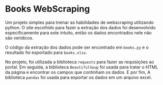# Books WebScraping

Um projeto simples para treinar as habilidades de webscraping utilizando python.
O site escolhido para fazer a extração dos dados foi desenvolvido especificamente para este intuito, então os dados encontrados nele não são verídicos.

O código da extração dos dados pode ser encontrado em `books.py` e o resultado foi exportado para `books.xlsx`.

No projeto, foi utilizada a biblioteca `requests` para fazer as requisições ao portal. Em seguida, a biblioteca `BeautifulSoup` foi usada para tratar o HTML da página e encontrar os campos que continham os dados. E por fim, A biblioteca `pandas` foi usada para exportar os dados em um arquivo excel.

